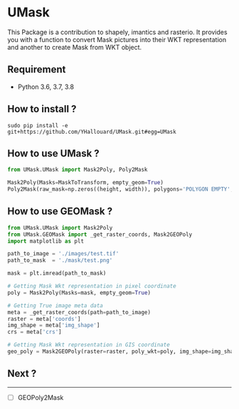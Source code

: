 # UMask
This Package is a contribution to shapely, imantics and rasterio. It provides you with a function to convert Mask pictures into their WKT representation and another to create Mask from WKT object.

## Requirement

  - Python 3.6, 3.7, 3.8

## How to install ?

```
sudo pip install -e git+https://github.com/YHallouard/UMask.git#egg=UMask
```

## How to use UMask ?
```python
from UMask.UMask import Mask2Poly, Poly2Mask

Mask2Poly(Masks=MaskToTransform, empty_geom=True)
Poly2Mask(raw_mask=np.zeros((height, width)), polygons='POLYGON EMPTY',)
```
## How to use GEOMask ?
```python
from UMask.UMask import Mask2Poly
from UMask.GEOMask import _get_raster_coords, Mask2GEOPoly
import matplotlib as plt

path_to_image = './images/test.tif'
path_to_mask  = './mask/test.png'

mask = plt.imread(path_to_mask)

# Getting Mask Wkt representation in pixel coordinate
poly = Mask2Poly(Masks=mask, empty_geom=True)

# Getting True image meta data
meta = _get_raster_coords(path=path_to_image)
raster = meta['coords']
img_shape = meta['img_shape']
crs = meta['crs']

# Getting Mask Wkt representation in GIS coordinate
geo_poly = Mask2GEOPoly(raster=raster, poly_wkt=poly, img_shape=img_shape)
```

## Next ?
-----------
- [ ] GEOPoly2Mask